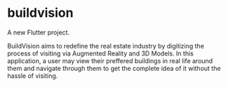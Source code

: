 # buildvision

A new Flutter project.

BuildVision aims to redefine the real estate industry by digitizing the process of visiting via Augmented Reality and 3D Models. In this application, a user may view their preffered buildings in real life around them and navigate through them to get the complete idea of it without the hassle of visiting.

